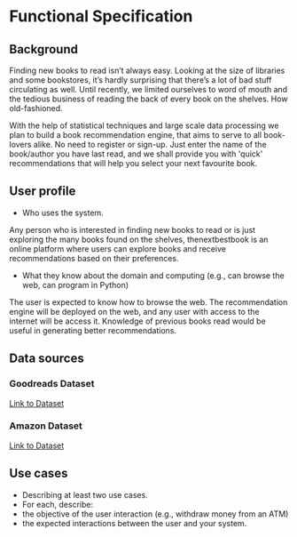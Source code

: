 # Functional Specification

## Background

Finding new books to read isn’t always easy. Looking at the size of libraries and some bookstores, it’s hardly surprising that there’s a lot of bad stuff circulating as well. Until recently, we limited ourselves to word of mouth and the tedious business of reading the back of every book on the shelves. How old-fashioned.

With the help of statistical techniques and large scale data processing we plan to build a book recommendation engine, that aims to serve to all book-lovers alike. No need to register or sign-up. Just enter the name of the book/author you have last read, and we shall provide you with 'quick' recommendations that will help you select your next favourite book.

## User profile

- Who uses the system.

Any person who is interested in finding new books to read or is just exploring the many books found on the shelves, thenextbestbook is an online platform where users can explore books and receive recommendations based on their preferences.

- What they know about the domain and computing (e.g., can browse the web, can program in Python)

The user is expected to know how to browse the web. The recommendation engine will be deployed on the web, and any user with access to the internet will be access it. Knowledge of previous books read would be useful in generating better recommendations.

## Data sources

### Goodreads Dataset

[Link to Dataset](https://sites.google.com/eng.ucsd.edu/ucsdbookgraph/home)

### Amazon Dataset

[Link to Dataset](https://cseweb.ucsd.edu/~jmcauley/datasets.html#amazon_reviews)

## Use cases

- Describing at least two use cases. 
- For each, describe:
- the objective of the user interaction (e.g., withdraw money from an ATM)
- the expected interactions between the user and your system.
